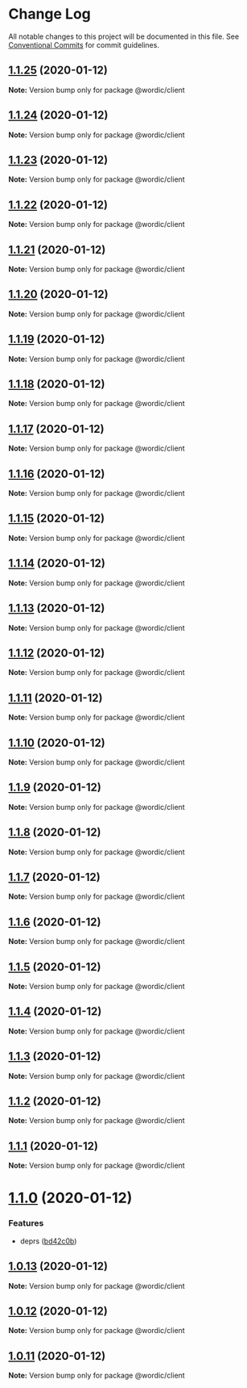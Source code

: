 # Change Log

All notable changes to this project will be documented in this file.
See [Conventional Commits](https://conventionalcommits.org) for commit guidelines.

## [1.1.25](https://github.com/shakogegia/mern-monorepo-boilerplate/compare/@wordic/client@1.1.24...@wordic/client@1.1.25) (2020-01-12)

**Note:** Version bump only for package @wordic/client

## [1.1.24](https://github.com/shakogegia/mern-monorepo-boilerplate/compare/@wordic/client@1.1.23...@wordic/client@1.1.24) (2020-01-12)

**Note:** Version bump only for package @wordic/client

## [1.1.23](https://github.com/shakogegia/mern-monorepo-boilerplate/compare/@wordic/client@1.1.22...@wordic/client@1.1.23) (2020-01-12)

**Note:** Version bump only for package @wordic/client

## [1.1.22](https://github.com/shakogegia/mern-monorepo-boilerplate/compare/@wordic/client@1.1.21...@wordic/client@1.1.22) (2020-01-12)

**Note:** Version bump only for package @wordic/client

## [1.1.21](https://github.com/shakogegia/mern-monorepo-boilerplate/compare/@wordic/client@1.1.20...@wordic/client@1.1.21) (2020-01-12)

**Note:** Version bump only for package @wordic/client

## [1.1.20](https://github.com/shakogegia/mern-monorepo-boilerplate/compare/@wordic/client@1.1.19...@wordic/client@1.1.20) (2020-01-12)

**Note:** Version bump only for package @wordic/client

## [1.1.19](https://github.com/shakogegia/mern-monorepo-boilerplate/compare/@wordic/client@1.1.18...@wordic/client@1.1.19) (2020-01-12)

**Note:** Version bump only for package @wordic/client

## [1.1.18](https://github.com/shakogegia/mern-monorepo-boilerplate/compare/@wordic/client@1.1.17...@wordic/client@1.1.18) (2020-01-12)

**Note:** Version bump only for package @wordic/client

## [1.1.17](https://github.com/shakogegia/mern-monorepo-boilerplate/compare/@wordic/client@1.1.16...@wordic/client@1.1.17) (2020-01-12)

**Note:** Version bump only for package @wordic/client

## [1.1.16](https://github.com/shakogegia/mern-monorepo-boilerplate/compare/@wordic/client@1.1.15...@wordic/client@1.1.16) (2020-01-12)

**Note:** Version bump only for package @wordic/client

## [1.1.15](https://github.com/shakogegia/mern-monorepo-boilerplate/compare/@wordic/client@1.1.14...@wordic/client@1.1.15) (2020-01-12)

**Note:** Version bump only for package @wordic/client

## [1.1.14](https://github.com/shakogegia/mern-monorepo-boilerplate/compare/@wordic/client@1.1.13...@wordic/client@1.1.14) (2020-01-12)

**Note:** Version bump only for package @wordic/client

## [1.1.13](https://github.com/shakogegia/mern-monorepo-boilerplate/compare/@wordic/client@1.1.12...@wordic/client@1.1.13) (2020-01-12)

**Note:** Version bump only for package @wordic/client

## [1.1.12](https://github.com/shakogegia/mern-monorepo-boilerplate/compare/@wordic/client@1.1.11...@wordic/client@1.1.12) (2020-01-12)

**Note:** Version bump only for package @wordic/client

## [1.1.11](https://github.com/shakogegia/mern-monorepo-boilerplate/compare/@wordic/client@1.1.10...@wordic/client@1.1.11) (2020-01-12)

**Note:** Version bump only for package @wordic/client

## [1.1.10](https://github.com/shakogegia/mern-monorepo-boilerplate/compare/@wordic/client@1.1.9...@wordic/client@1.1.10) (2020-01-12)

**Note:** Version bump only for package @wordic/client

## [1.1.9](https://github.com/shakogegia/mern-monorepo-boilerplate/compare/@wordic/client@1.1.8...@wordic/client@1.1.9) (2020-01-12)

**Note:** Version bump only for package @wordic/client

## [1.1.8](https://github.com/shakogegia/mern-monorepo-boilerplate/compare/@wordic/client@1.1.7...@wordic/client@1.1.8) (2020-01-12)

**Note:** Version bump only for package @wordic/client

## [1.1.7](https://github.com/shakogegia/mern-monorepo-boilerplate/compare/@wordic/client@1.1.6...@wordic/client@1.1.7) (2020-01-12)

**Note:** Version bump only for package @wordic/client

## [1.1.6](https://github.com/shakogegia/mern-monorepo-boilerplate/compare/@wordic/client@1.1.5...@wordic/client@1.1.6) (2020-01-12)

**Note:** Version bump only for package @wordic/client

## [1.1.5](https://github.com/shakogegia/mern-monorepo-boilerplate/compare/@wordic/client@1.1.4...@wordic/client@1.1.5) (2020-01-12)

**Note:** Version bump only for package @wordic/client

## [1.1.4](https://github.com/shakogegia/mern-monorepo-boilerplate/compare/@wordic/client@1.1.3...@wordic/client@1.1.4) (2020-01-12)

**Note:** Version bump only for package @wordic/client

## [1.1.3](https://github.com/shakogegia/mern-monorepo-boilerplate/compare/@wordic/client@1.1.2...@wordic/client@1.1.3) (2020-01-12)

**Note:** Version bump only for package @wordic/client

## [1.1.2](https://github.com/shakogegia/mern-monorepo-boilerplate/compare/@wordic/client@1.1.1...@wordic/client@1.1.2) (2020-01-12)

**Note:** Version bump only for package @wordic/client

## [1.1.1](https://github.com/shakogegia/mern-monorepo-boilerplate/compare/@wordic/client@1.1.0...@wordic/client@1.1.1) (2020-01-12)

**Note:** Version bump only for package @wordic/client

# [1.1.0](https://github.com/shakogegia/mern-monorepo-boilerplate/compare/@wordic/client@1.0.13...@wordic/client@1.1.0) (2020-01-12)

### Features

- deprs ([bd42c0b](https://github.com/shakogegia/mern-monorepo-boilerplate/commit/bd42c0b))

## [1.0.13](https://github.com/shakogegia/mern-monorepo-boilerplate/compare/@wordic/client@1.0.12...@wordic/client@1.0.13) (2020-01-12)

**Note:** Version bump only for package @wordic/client

## [1.0.12](https://github.com/shakogegia/mern-monorepo-boilerplate/compare/@wordic/client@1.0.11...@wordic/client@1.0.12) (2020-01-12)

**Note:** Version bump only for package @wordic/client

## [1.0.11](https://github.com/shakogegia/mern-monorepo-boilerplate/compare/@wordic/client@1.0.10...@wordic/client@1.0.11) (2020-01-12)

**Note:** Version bump only for package @wordic/client
